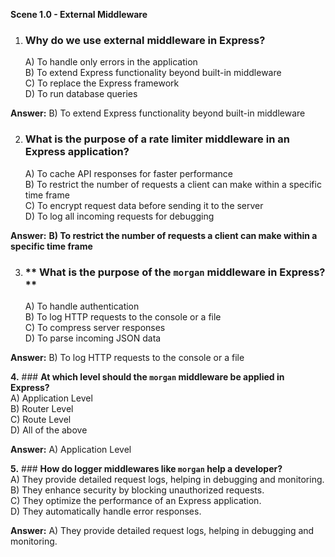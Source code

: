 **Scene 1.0 - External Middleware**

1. ### **Why do we use external middleware in Express?**
   A) To handle only errors in the application  
   B) To extend Express functionality beyond built-in middleware  
   C) To replace the Express framework  
   D) To run database queries

**Answer:** B) To extend Express functionality beyond built-in middleware

2. ### **What is the purpose of a rate limiter middleware in an Express application?**
   A) To cache API responses for faster performance  
   B) To restrict the number of requests a client can make within a specific time frame  
   C) To encrypt request data before sending it to the server  
   D) To log all incoming requests for debugging

**Answer:** **B) To restrict the number of requests a client can make within a specific time frame**

3. ### ** What is the purpose of the `morgan` middleware in Express?**
   A) To handle authentication  
   B) To log HTTP requests to the console or a file  
   C) To compress server responses  
   D) To parse incoming JSON data

**Answer:** B) To log HTTP requests to the console or a file

**4.** ### **At which level should the `morgan` middleware be applied in Express?**  
A) Application Level  
B) Router Level  
C) Route Level  
D) All of the above

**Answer:** A) Application Level

**5.** ### **How do logger middlewares like `morgan` help a developer?**  
A) They provide detailed request logs, helping in debugging and monitoring.  
B) They enhance security by blocking unauthorized requests.  
C) They optimize the performance of an Express application.  
D) They automatically handle error responses.

**Answer:** A) They provide detailed request logs, helping in debugging and monitoring.
